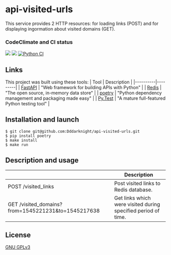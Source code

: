 # api-visited-urls
This service provides 2 HTTP resources: for loading links (POST) and for displaying ingormation about visited domains (GET).


### CodeClimate and CI status

<a href="https://codeclimate.com/github/Dddarknight/api-visited-urls/maintainability"><img src="https://api.codeclimate.com/v1/badges/f36de6461d70240a3424/maintainability" /></a> <a href="https://codeclimate.com/github/Dddarknight/api-visited-urls/test_coverage"><img src="https://api.codeclimate.com/v1/badges/f36de6461d70240a3424/test_coverage" /></a> [![Python CI](https://github.com/Dddarknight/api-visited-urls/actions/workflows/pyci.yml/badge.svg)](https://github.com/Dddarknight/api-visited-urls/actions)

## Links
This project was built using these tools:
| Tool | Description |
|----------|---------|
| [FastAPI](https://fastapi.tiangolo.com/) | "Web framework for building APIs with Python" |
| [Redis](https://redis.io/) |  "The open source, in-memory data store" |
| [poetry](https://python-poetry.org/) |  "Python dependency management and packaging made easy" |
| [Py.Test](https://pytest.org) | "A mature full-featured Python testing tool" |

## Installation and launch
```
$ git clone git@github.com:Dddarknight/api-visited-urls.git
$ pip install poetry
$ make install
$ make run

```

## Description and usage
|   | Description |
|----------|---------|
| POST /visited_links |  Post visited links to Redis database. |
| GET /visited_domains?from=1545221231&to=1545217638 | Get links which were visited during specified period of time. |

## License
[GNU GPLv3](https://choosealicense.com/licenses/gpl-3.0/)
